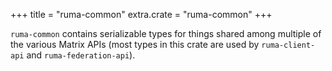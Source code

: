 +++
title = "ruma-common"
extra.crate = "ruma-common"
+++

`ruma-common` contains serializable types for things shared among multiple of the various Matrix
APIs (most types in this crate are used by `ruma-client-api` and `ruma-federation-api`).
